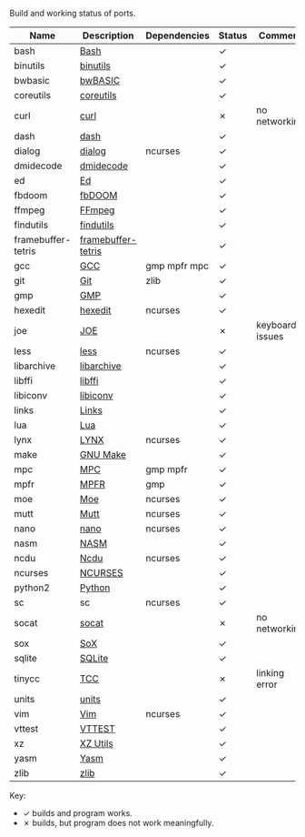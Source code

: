Build and working status of ports.

|Name |Description |Dependencies | Status |Comment |
|---|---|---|---|---|
|bash |[Bash](https://www.gnu.org/software/bash/) | | ✓ | |
|binutils |[binutils](https://www.gnu.org/software/binutils/) | | ✓ | |
|bwbasic |[bwBASIC](https://sourceforge.net/projects/bwbasic/) | | ✓ | |
|coreutils |[coreutils](https://www.gnu.org/software/coreutils/) | | ✓ | |
|curl |[curl](https://curl.se/) | | ✗ |no networking |
|dash |[dash](http://gondor.apana.org.au/~herbert/dash/) | | ✓ | |
|dialog |[dialog](https://invisible-island.net/dialog/dialog.html) |ncurses | ✓ | |
|dmidecode |[dmidecode](https://savannah.nongnu.org/projects/dmidecode/) | | ✓ | |
|ed |[Ed](https://www.gnu.org/software/ed/) | | ✓ | |
|fbdoom |[fbDOOM](https://github.com/maximevince/fbDOOM) | | ✓ | |
|ffmpeg |[FFmpeg](https://ffmpeg.org/) | | ✓ | |
|findutils |[findutils](https://www.gnu.org/software/findutils/) | | ✓ | |
|framebuffer-tetris |[framebuffer-tetris](https://github.com/mzorro/framebuffer-tetris) | | ✓ | |
|gcc |[GCC](https://gcc.gnu.org/) |gmp mpfr mpc | ✓ | |
|git |[Git](https://git-scm.com/) |zlib | ✓ | |
|gmp |[GMP](https://gmplib.org/) | | ✓ | |
|hexedit |[hexedit](https://github.com/pixel/hexedit) |ncurses | ✓ | |
|joe |[JOE](https://joe-editor.sourceforge.io/) | | ✗ |keyboard issues |
|less |[less](https://www.greenwoodsoftware.com/less/) |ncurses | ✓ | |
|libarchive |[libarchive](https://www.libarchive.org/) | | ✓ | |
|libffi |[libffi](https://sourceware.org/libffi/) | | ✓ | |
|libiconv |[libiconv](https://www.gnu.org/software/libiconv/) | | ✓ | |
|links |[Links](http://links.twibright.com/) | | ✓ | |
|lua |[Lua](https://www.lua.org/) | | ✓ | |
|lynx |[LYNX](https://lynx.invisible-island.net/) |ncurses | ✓ | |
|make |[GNU Make](https://www.gnu.org/software/make/) | | ✓ | |
|mpc |[MPC](https://www.multiprecision.org/mpc/) |gmp mpfr | ✓ | |
|mpfr |[MPFR](https://www.mpfr.org/) |gmp | ✓ | |
|moe |[Moe](https://www.gnu.org/software/moe/) |ncurses | ✓ | |
|mutt |[Mutt](http://www.mutt.org/) |ncurses | ✓ | |
|nano |[nano](https://www.nano-editor.org/) |ncurses | ✓ | |
|nasm |[NASM](https://www.nasm.us/) | | ✓ | |
|ncdu |[Ncdu](https://dev.yorhel.nl/ncdu) |ncurses | ✓ | |
|ncurses |[NCURSES](https://invisible-island.net/ncurses/) | | ✓ | |
|python2 |[Python](https://www.python.org/) | | ✓ | |
|sc |sc |ncurses | ✓ | |
|socat |[socat](http://www.dest-unreach.org/socat/) | | ✗ |no networking |
|sox |[SoX](https://sox.sourceforge.net/) | | ✓ | |
|sqlite |[SQLite](https://www.sqlite.org/) | | ✓ | |
|tinycc |[TCC](https://bellard.org/tcc/) | | ✗ |linking error |
|units |[units](https://www.gnu.org/software/units/) | | ✓ | |
|vim |[Vim](https://www.vim.org/) | ncurses | ✓ | |
|vttest |[VTTEST](https://invisible-island.net/vttest/) | | ✓ | |
|xz |[XZ Utils](https://xz.tukaani.org/xz-utils/) | | ✓ | |
|yasm |[Yasm](https://yasm.tortall.net/) | | ✓ | |
|zlib |[zlib](http://zlib.net/) | | ✓ | |

Key:

* ✓ builds and program works.
* ✗ builds, but program does not work meaningfully.

